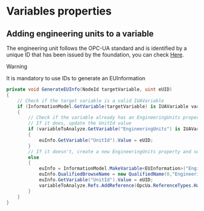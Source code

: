 # Variables properties

## Adding engineering units to a variable

The engineering unit follows the OPC-UA standard and is identified by a unique ID that has been issued by the foundation, you can check [Here](https://reference.opcfoundation.org/Core/Part8/v104/docs/5.6.3).

> [!WARNING]
> It is mandatory to use IDs to generate an EUInformation

```csharp
private void GenerateEUInfo(NodeId targetVariable, uint eUID)
{
    // Check if the target variable is a valid IUAVariable
    if (InformationModel.GetVariable(targetVariable) is IUAVariable variableToAnalyze)
    {
        // Check if the variable already has an EngineeringUnits property
        // If it does, update the UnitId value
        if (variableToAnalyze.GetVariable("EngineeringUnits") is IUAVariable euInfo)
        {
            euInfo.GetVariable("UnitId").Value = eUID;
        }
        // If it doesn't, create a new EngineeringUnits property and set the UnitId value
        else
        {
            euInfo = InformationModel.MakeVariable<EUInformation>("EngineeringUnits", OpcUa.DataTypes.EUInformation);
            euInfo.QualifiedBrowseName = new QualifiedName(0,"EngineeringUnits");
            euInfo.GetVariable("UnitId").Value = eUID;
            variableToAnalyze.Refs.AddReference(OpcUa.ReferenceTypes.HasProperty, euInfo);
        }          
    }
}
```
